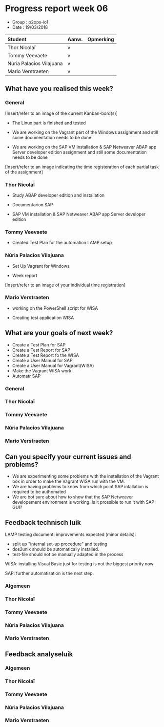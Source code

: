 
# Progress report week 06

* Group : p2ops-io1
* Date  : 19/03/2018

| Student  | Aanw. | Opmerking |
| :---     | :---  | :---      |
| Thor Nicolaï |  v   |           |
| Tommy Veevaete |  v   |           |
| Núria Palacios Vilajuana	 |  v    |           |
| Mario Verstraeten	 |  v    |           |

## What have you realised this week?

### General

[Insert/refer to an image of the current Kanban-bord(s)]

* The Linux part is finished and tested

* We are working on the Vagrant part of the Windows assignment and still some documentation needs to be done

* We are working on the SAP VM installation & SAP Netweaver ABAP app Server developer edition assignment and still some documentation needs to be done




[Insert/refer to an image indicating the time registeration of each partial task of the assignment]

### Thor Nicolaï 
- Study ABAP developer edition and installation

- Documentarion SAP

- SAP VM installation & SAP Netweaver ABAP app Server developer edition


### Tommy Veevaete
-  Created Test Plan for the automation LAMP setup

### Núria Palacios Vilajuana
- Set Up Vagrant for Windows

- Week report


[Insert/refer to an image of your individual time registration]

### Mario Verstraeten
- working on the PowerShell script for WISA

- Creating test application WISA

## What are your goals of next week?
- Create a Test Plan for SAP
- Create a Test Report for SAP
- Create a Test Report fo the WISA
- Create a User Manual for SAP
- Create a User Manual for Vagrant(WISA)
- Make the Vagrant WISA work.
- Automatr SAP



### General
### Thor Nicolaï 
### Tommy Veevaete
### Núria Palacios Vilajuana
### Mario Verstraeten

## Can you specify your current issues and problems?

* We are experimenting some problems with the installation of the Vagrant box in order to make the Vagrant WISA run with the VM.
* We are having problems to know from which point SAP intallation is required to be authomated 
* We are bot sure about how to show that the SAP Netweaver developement environment is working. Is it prossible to run it with SAP GUI?


## Feedback technisch luik

LAMP testing document: improvements expected (minor details): 
- split up "internal set-up procedure" and testing
- dos2unix should be automatically installed.
- test-file should not be manually adapted in the process 

WISA: installing Visual Basic just for testing is not the biggest priority now

SAP: further automatisation is the next step.


### Algemeen

### Thor Nicolaï 
### Tommy Veevaete
### Núria Palacios Vilajuana
### Mario Verstraeten

## Feedback analyseluik

### Algemeen

### Thor Nicolaï 
### Tommy Veevaete
### Núria Palacios Vilajuana
### Mario Verstraeten
